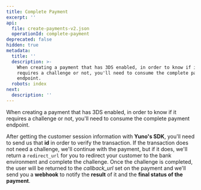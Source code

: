 ```yaml
---
title: Complete Payment
excerpt: ''
api:
  file: create-payments-v2.json
  operationId: complete-payment
deprecated: false
hidden: true
metadata:
  title: ''
  description: >-
    When creating a payment that has 3DS enabled, in order to know if it
    requires a challenge or not, you'll need to consume the complete payment
    endpoint.
  robots: index
next:
  description: ''
---
```

When creating a payment that has 3DS enabled, in order to know if it requires a challenge or not, you'll need to consume the complete payment endpoint. 

After getting the customer session information with **Yuno's SDK**, you'll need to send us that **id** in order to verify the transaction. If the transaction does not need a challenge, we'll continue with the payment, but if it does, we'll return a `redirect_url` for you to redirect your customer to the bank environment and complete the challenge.  Once the challenge is completed, the user will be returned to the _callback_url_ set on the payment and we'll send you a **webhook** to notify the **result** of it and the **final status of the payment**.